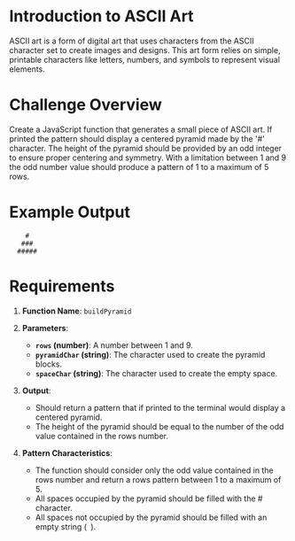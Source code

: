 
# Introduction to ASCII Art

ASCII art is a form of digital art that uses characters from the ASCII character set to create images and designs. This art form relies on simple, printable characters like letters, numbers, and symbols to represent visual elements.

# Challenge Overview

Create a JavaScript function that generates a small piece of ASCII art. If printed the pattern should display a centered pyramid made by the '#' character. The height of the pyramid should be provided by an odd integer to ensure proper centering and symmetry. With a limitation between 1 and 9 the odd number value should produce a pattern of 1 to a maximum of 5 rows.

# Example Output

```
    #
   ###
  #####
```

# Requirements

1. **Function Name**: `buildPyramid`

2. **Parameters**:
   - **`rows` (number)**: A number between 1 and 9. 
   - **`pyramidChar` (string)**: The character used to create the pyramid blocks.
   - **`spaceChar` (string)**: The character used to create the empty space.

3. **Output**:
   - Should return a pattern that if printed to the terminal would display a centered pyramid.
   - The height of the pyramid should be equal to the number of the odd value contained in the rows number.

4. **Pattern Characteristics**:
   - The function should consider only the odd value contained in the rows number and return a rows pattern between 1 to a maximum of 5.
   - All spaces occupied by the pyramid should be filled with the # character.
   - All spaces not occupied by the pyramid should be filled with an empty string (` `).

